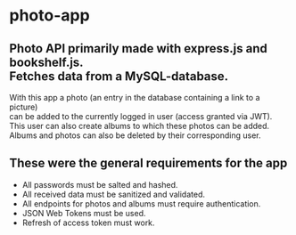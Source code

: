 # photo-app
## Photo API primarily made with express.js and bookshelf.js.<br>Fetches data from a MySQL-database.  

With this app a photo (an entry in the database containing a link to a picture)  
can be added to the currently logged in user (access granted via JWT).  
This user can also create albums to which these photos can be added.  
Albums and photos can also be deleted by their corresponding user.

## These were the general requirements for the app
- All passwords must be salted and hashed.  
- All received data must be sanitized and validated.  
- All endpoints for photos and albums must require authentication.  
- JSON Web Tokens must be used.  
- Refresh of access token must work.
